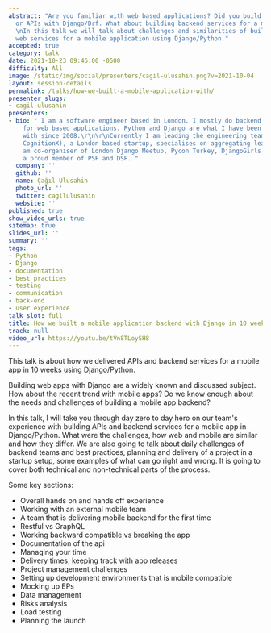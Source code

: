 ```yaml
---
abstract: "Are you familiar with web based applications? Did you build a Django app,
  or APIs with Django/Drf. What about building backend services for a mobile app?
  \nIn this talk we will talk about challenges and similarities of building APIs and
  web services for a mobile application using Django/Python."
accepted: true
category: talk
date: 2021-10-23 09:46:00 -0500
difficulty: All
image: /static/img/social/presenters/cagil-ulusahin.png?v=2021-10-04
layout: session-details
permalink: /talks/how-we-built-a-mobile-application-with/
presenter_slugs:
- cagil-ulusahin
presenters:
- bio: " I am a software engineer based in London. I mostly do backend engineering
    for web based applications. Python and Django are what I have been mostly working
    with since 2008.\r\n\r\nCurrently I am leading the engineering team in CogX (formerly
    CognitionX), a London based startup, specialises on aggregating leadership content.\r\n\r\nI
    am co-organiser of London Django Meetup, Pycon Turkey, DjangoGirls Turkey, and
    a proud member of PSF and DSF. "
  company: ''
  github: ''
  name: Çağıl Ulusahin
  photo_url: ''
  twitter: cagilulusahin
  website: ''
published: true
show_video_urls: true
sitemap: true
slides_url: ''
summary: ''
tags:
- Python
- Django
- documentation
- best practices
- testing
- communication
- back-end
- user experience
talk_slot: full
title: How we built a mobile application backend with Django in 10 weeks
track: null
video_url: https://youtu.be/tVn8TLoySH8
---
```


This talk is about how we delivered APIs and backend services for a mobile app in 10 weeks using Django/Python.

Building web apps with Django are a widely known and discussed subject. How about the recent trend with mobile apps? 
Do we know enough about the needs and challenges of building a mobile app backend?

In this talk, I will take you through day zero to day hero on our team's experience with building APIs and backend services for a mobile app in Django/Python.
What were the challenges, how web and mobile are similar and how they differ. We are also going to talk about daily challenges of backend teams and best practices, 
planning and delivery of a project in a startup setup, some examples of what can go right and wrong. It is going to cover both technical and non-technical parts of the process.

Some key sections:

*   Overall hands on and hands off experience
*   Working with an external mobile team
*   A team that is delivering mobile backend for the first time
*   Restful vs GraphQL
*   Working backward compatible vs breaking the app
*   Documentation of the api
*   Managing your time
*   Delivery times, keeping track with app releases
*   Project management challenges
*   Setting up development environments that is mobile compatible 
*   Mocking up EPs
*   Data management
*   Risks analysis
*   Load testing 
*   Planning the launch
